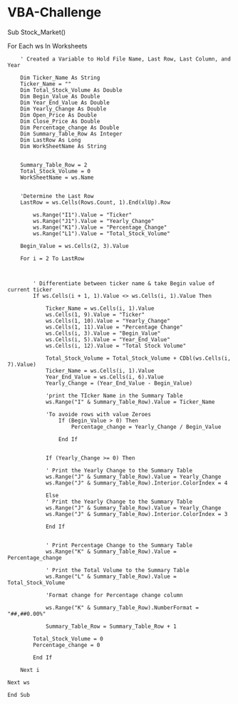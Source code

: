 # VBA-Challenge

Sub Stock_Market()

For Each ws In Worksheets

        ' Created a Variable to Hold File Name, Last Row, Last Column, and Year

        Dim Ticker_Name As String
        Ticker_Name = ""
        Dim Total_Stock_Volume As Double
        Dim Begin_Value As Double
        Dim Year_End_Value As Double
        Dim Yearly_Change As Double
        Dim Open_Price As Double
        Dim Close_Price As Double
        Dim Percentage_change As Double
        Dim Summary_Table_Row As Integer
        Dim LastRow As Long
        Dim WorkSheetName As String
        
 
        Summary_Table_Row = 2
        Total_Stock_Volume = 0
        WorkSheetName = ws.Name
      
        
        'Determine the Last Row
        LastRow = ws.Cells(Rows.Count, 1).End(xlUp).Row
        
            ws.Range("I1").Value = "Ticker"
            ws.Range("J1").Value = "Yearly_Change"
            ws.Range("K1").Value = "Percentage_Change"
            ws.Range("L1").Value = "Total_Stock_Volume"
        
        Begin_Value = ws.Cells(2, 3).Value

        For i = 2 To LastRow
        
           
        
            ' Differentiate between ticker name & take Begin value of current ticker
            If ws.Cells(i + 1, 1).Value <> ws.Cells(i, 1).Value Then
            
                Ticker_Name = ws.Cells(i, 1).Value
                ws.Cells(1, 9).Value = "Ticker"
                ws.Cells(1, 10).Value = "Yearly_Change"
                ws.Cells(1, 11).Value = "Percentage Change"
                ws.Cells(i, 3).Value = "Begin_Value"
                ws.Cells(i, 5).Value = "Year_End_Value"
                ws.Cells(i, 12).Value = "Total Stock Volume"
                
                Total_Stock_Volume = Total_Stock_Volume + CDbl(ws.Cells(i, 7).Value)
                Ticker_Name = ws.Cells(i, 1).Value
                Year_End_Value = ws.Cells(i, 6).Value
                Yearly_Change = (Year_End_Value - Begin_Value)
                
                'print the TIcker Name in the Summary Table
                ws.Range("I" & Summary_Table_Row).Value = Ticker_Name
                
                'To avoide rows with value Zeroes
                    If (Begin_Value > 0) Then
                        Percentage_change = Yearly_Change / Begin_Value
                    
                    End If
                
                
                If (Yearly_Change >= 0) Then
                
                ' Print the Yearly Change to the Summary Table
                ws.Range("J" & Summary_Table_Row).Value = Yearly_Change
                ws.Range("J" & Summary_Table_Row).Interior.ColorIndex = 4
                
                Else
                ' Print the Yearly Change to the Summary Table
                ws.Range("J" & Summary_Table_Row).Value = Yearly_Change
                ws.Range("J" & Summary_Table_Row).Interior.ColorIndex = 3
                
                End If
                
                        
                ' Print Percentage Change to the Summary Table
                ws.Range("K" & Summary_Table_Row).Value = Percentage_change
                
                ' Print the Total Volume to the Summary Table
                ws.Range("L" & Summary_Table_Row).Value = Total_Stock_Volume
                
                'Format change for Percentage change column
        
                ws.Range("K" & Summary_Table_Row).NumberFormat = "##,##0.00%"

                Summary_Table_Row = Summary_Table_Row + 1

            Total_Stock_Volume = 0
            Percentage_change = 0

            End If
        
        Next i
        
    Next ws
    
    End Sub
